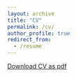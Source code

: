 ```yaml
---
layout: archive
title: "CV"
permalink: /cv/
author_profile: true
redirect_from:
  - /resume
---
```


[Download CV as pdf](https://o-zhao.github.io/files/Zhao_CV_202506.pdf)
